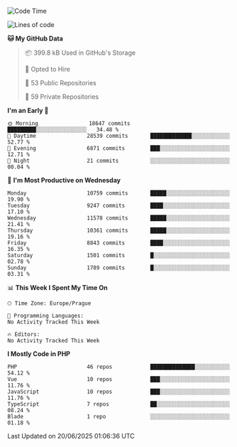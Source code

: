 <!--START_SECTION:waka-->
![Code Time](http://img.shields.io/badge/Code%20Time-1%2C584%20hrs%203%20mins-blue)

![Lines of code](https://img.shields.io/badge/From%20Hello%20World%20I%27ve%20Written-15.6%20million%20lines%20of%20code-blue)

**🐱 My GitHub Data** 

> 📦 399.8 kB Used in GitHub's Storage 
 > 
> 💼 Opted to Hire
 > 
> 📜 53 Public Repositories 
 > 
> 🔑 59 Private Repositories 
 > 
**I'm an Early 🐤** 

```text
🌞 Morning                18647 commits       █████████░░░░░░░░░░░░░░░░   34.48 % 
🌆 Daytime                28539 commits       █████████████░░░░░░░░░░░░   52.77 % 
🌃 Evening                6871 commits        ███░░░░░░░░░░░░░░░░░░░░░░   12.71 % 
🌙 Night                  21 commits          ░░░░░░░░░░░░░░░░░░░░░░░░░   00.04 % 
```
📅 **I'm Most Productive on Wednesday** 

```text
Monday                   10759 commits       █████░░░░░░░░░░░░░░░░░░░░   19.90 % 
Tuesday                  9247 commits        ████░░░░░░░░░░░░░░░░░░░░░   17.10 % 
Wednesday                11578 commits       █████░░░░░░░░░░░░░░░░░░░░   21.41 % 
Thursday                 10361 commits       █████░░░░░░░░░░░░░░░░░░░░   19.16 % 
Friday                   8843 commits        ████░░░░░░░░░░░░░░░░░░░░░   16.35 % 
Saturday                 1501 commits        █░░░░░░░░░░░░░░░░░░░░░░░░   02.78 % 
Sunday                   1789 commits        █░░░░░░░░░░░░░░░░░░░░░░░░   03.31 % 
```


📊 **This Week I Spent My Time On** 

```text
🕑︎ Time Zone: Europe/Prague

💬 Programming Languages: 
No Activity Tracked This Week

🔥 Editors: 
No Activity Tracked This Week
```

**I Mostly Code in PHP** 

```text
PHP                      46 repos            ██████████████░░░░░░░░░░░   54.12 % 
Vue                      10 repos            ███░░░░░░░░░░░░░░░░░░░░░░   11.76 % 
JavaScript               10 repos            ███░░░░░░░░░░░░░░░░░░░░░░   11.76 % 
TypeScript               7 repos             ██░░░░░░░░░░░░░░░░░░░░░░░   08.24 % 
Blade                    1 repo              ░░░░░░░░░░░░░░░░░░░░░░░░░   01.18 % 
```




 Last Updated on 20/06/2025 01:06:36 UTC
<!--END_SECTION:waka-->
<!--
**AlexKratky/AlexKratky** is a ✨ _special_ ✨ repository because its `README.md` (this file) appears on your GitHub profile.

Here are some ideas to get you started:

- 🔭 I’m currently working on ...
- 🌱 I’m currently learning ...
- 👯 I’m looking to collaborate on ...
- 🤔 I’m looking for help with ...
- 💬 Ask me about ...
- 📫 How to reach me: ...
- 😄 Pronouns: ...
- ⚡ Fun fact: ...
-->
